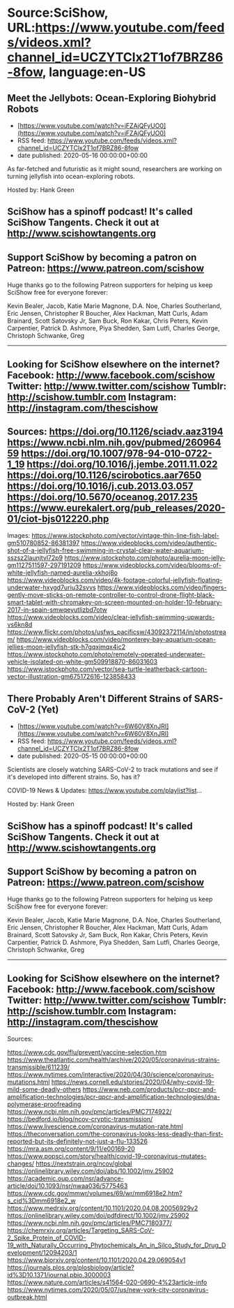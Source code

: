 # Source:SciShow, URL:https://www.youtube.com/feeds/videos.xml?channel_id=UCZYTClx2T1of7BRZ86-8fow, language:en-US

## Meet the Jellybots: Ocean-Exploring Biohybrid Robots
 - [https://www.youtube.com/watch?v=jFZAjQFyUO0](https://www.youtube.com/watch?v=jFZAjQFyUO0)
 - RSS feed: https://www.youtube.com/feeds/videos.xml?channel_id=UCZYTClx2T1of7BRZ86-8fow
 - date published: 2020-05-16 00:00:00+00:00

As far-fetched and futuristic as it might sound, researchers are working on turning jellyfish into ocean-exploring robots.

Hosted by: Hank Green

SciShow has a spinoff podcast! It's called SciShow Tangents. Check it out at http://www.scishowtangents.org
----------
Support SciShow by becoming a patron on Patreon: https://www.patreon.com/scishow
----------
Huge thanks go to the following Patreon supporters for helping us keep SciShow free for everyone forever:

Kevin Bealer, Jacob, Katie Marie Magnone, D.A. Noe, Charles Southerland, Eric Jensen, Christopher R Boucher, Alex Hackman, Matt Curls, Adam Brainard, Scott Satovsky Jr, Sam Buck, Ron Kakar, Chris Peters, Kevin Carpentier, Patrick D. Ashmore, Piya Shedden, Sam Lutfi, Charles George, Christoph Schwanke, Greg

----------
Looking for SciShow elsewhere on the internet?
Facebook: http://www.facebook.com/scishow
Twitter: http://www.twitter.com/scishow
Tumblr: http://scishow.tumblr.com
Instagram: http://instagram.com/thescishow
----------
Sources:
https://doi.org/10.1126/sciadv.aaz3194
https://www.ncbi.nlm.nih.gov/pubmed/26096459
https://doi.org/10.1007/978-94-010-0722-1_19 
https://doi.org/10.1016/j.jembe.2011.11.022
https://doi.org/10.1126/scirobotics.aar7650 
https://doi.org/10.1016/j.cub.2013.03.057
https://doi.org/10.5670/oceanog.2017.235 
https://www.eurekalert.org/pub_releases/2020-01/ciot-bjs012220.php
--------
Images:
https://www.istockphoto.com/vector/vintage-thin-line-fish-label-gm510780852-86381397
https://www.videoblocks.com/video/authentic-shot-of-a-jellyfish-free-swimming-in-crystal-clear-water-aquarium-sszsz2launjtvl72p9
https://www.istockphoto.com/photo/aurelia-moon-jelly-gm1127511597-297191209
https://www.videoblocks.com/video/blooms-of-white-jellyfish-named-aurelia-xkhoj8o
https://www.videoblocks.com/video/4k-footage-colorful-jellyfish-floating-underwater-hxygd7uriu32svvs
https://www.videoblocks.com/video/fingers-gently-move-sticks-on-remote-controller-to-control-drone-flight-black-smart-tablet-with-chromakey-on-screen-mounted-on-holder-10-february-2017-in-spain-smwqeyutlizbd7otw
https://www.videoblocks.com/video/clear-jellyfish-swimming-upwards-vs6kn8d
https://www.flickr.com/photos/usfws_pacificsw/43092372114/in/photostream/
https://www.videoblocks.com/video/monterey-bay-aquarium-ocean-jellies-moon-jellyfish-stk-h7gqxjmqx4ic2
https://www.istockphoto.com/photo/remotely-operated-underwater-vehicle-isolated-on-white-gm509918870-86031603
https://www.istockphoto.com/vector/sea-turtle-leatherback-cartoon-vector-illustration-gm675172616-123858433

## There Probably Aren't Different Strains of SARS-CoV-2 (Yet)
 - [https://www.youtube.com/watch?v=6W60V8XnJRI](https://www.youtube.com/watch?v=6W60V8XnJRI)
 - RSS feed: https://www.youtube.com/feeds/videos.xml?channel_id=UCZYTClx2T1of7BRZ86-8fow
 - date published: 2020-05-15 00:00:00+00:00

Scientists are closely watching SARS-CoV-2 to track mutations and see if it's developed into different strains. So, has it?

COVID-19 News & Updates: https://www.youtube.com/playlist?list...

Hosted by: Hank Green

SciShow has a spinoff podcast! It's called SciShow Tangents. Check it out at http://www.scishowtangents.org
----------
Support SciShow by becoming a patron on Patreon: https://www.patreon.com/scishow
----------
Huge thanks go to the following Patreon supporters for helping us keep SciShow free for everyone forever:

Kevin Bealer, Jacob, Katie Marie Magnone, D.A. Noe, Charles Southerland, Eric Jensen, Christopher R Boucher, Alex Hackman, Matt Curls, Adam Brainard, Scott Satovsky Jr, Sam Buck, Ron Kakar, Chris Peters, Kevin Carpentier, Patrick D. Ashmore, Piya Shedden, Sam Lutfi, Charles George, Christoph Schwanke, Greg

----------
Looking for SciShow elsewhere on the internet?
Facebook: http://www.facebook.com/scishow
Twitter: http://www.twitter.com/scishow
Tumblr: http://scishow.tumblr.com
Instagram: http://instagram.com/thescishow
----------
Sources:

https://www.cdc.gov/flu/prevent/vaccine-selection.htm
https://www.theatlantic.com/health/archive/2020/05/coronavirus-strains-transmissible/611239/
https://www.nytimes.com/interactive/2020/04/30/science/coronavirus-mutations.html
https://news.cornell.edu/stories/2020/04/why-covid-19-mild-some-deadly-others
https://www.neb.com/products/pcr-qpcr-and-amplification-technologies/pcr-qpcr-and-amplification-technologies/dna-polymerase-proofreading
https://www.ncbi.nlm.nih.gov/pmc/articles/PMC7174922/
https://bedford.io/blog/ncov-cryptic-transmission/
https://www.livescience.com/coronavirus-mutation-rate.html
https://theconversation.com/the-coronavirus-looks-less-deadly-than-first-reported-but-its-definitely-not-just-a-flu-133526
https://mra.asm.org/content/9/11/e00169-20
https://www.popsci.com/story/health/covid-19-coronavirus-mutates-changes/
https://nextstrain.org/ncov/global
https://onlinelibrary.wiley.com/doi/abs/10.1002/jmv.25902
https://academic.oup.com/nsr/advance-article/doi/10.1093/nsr/nwaa036/5775463
https://www.cdc.gov/mmwr/volumes/69/wr/mm6918e2.htm?s_cid%3Dmm6918e2_w
https://www.medrxiv.org/content/10.1101/2020.04.08.20056929v2
https://onlinelibrary.wiley.com/doi/pdfdirect/10.1002/jmv.25902
https://www.ncbi.nlm.nih.gov/pmc/articles/PMC7180377/
https://chemrxiv.org/articles/Targeting_SARS-CoV-2_Spike_Protein_of_COVID-19_with_Naturally_Occurring_Phytochemicals_An_in_Silco_Study_for_Drug_Development/12094203/1
https://www.biorxiv.org/content/10.1101/2020.04.29.069054v1
https://journals.plos.org/plosbiology/article?id%3D10.1371/journal.pbio.3000003
https://www.nature.com/articles/s41564-020-0690-4%23article-info
https://www.nytimes.com/2020/05/07/us/new-york-city-coronavirus-outbreak.html

